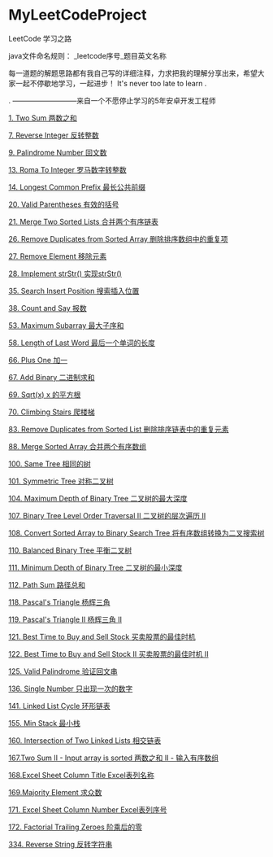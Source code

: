 # MyLeetCodeProject
LeetCode 学习之路

java文件命名规则： _leetcode序号_题目英文名称

      			
每一道题的解题思路都有我自己写的详细注释，力求把我的理解分享出来，希望大家一起不停歇地学习，一起进步！
It's never too late to learn .		

.                                    —————————来自一个不愿停止学习的5年安卓开发工程师


<a href="https://github.com/19890709xxxx/MyLeetCodeProject/blob/master/app/src/main/java/com/my/app/myleetcodeproject/_1_TwoSum.java" >1. Two Sum 两数之和 </a>

<a href="https://github.com/19890709xxxx/MyLeetCodeProject/blob/master/app/src/main/java/com/my/app/myleetcodeproject/_7_ReverseInteger.java" >7. Reverse Integer 反转整数 </a>

<a href="https://github.com/19890709xxxx/MyLeetCodeProject/blob/master/app/src/main/java/com/my/app/myleetcodeproject/_9_PalindromeNumber.java" >9. Palindrome Number 回文数 </a>

<a href="https://github.com/19890709xxxx/MyLeetCodeProject/blob/master/app/src/main/java/com/my/app/myleetcodeproject/_13_RomaToInteger.java" >13. Roma To Integer 罗马数字转整数 </a>

<a href="https://github.com/19890709xxxx/MyLeetCodeProject/blob/master/app/src/main/java/com/my/app/myleetcodeproject/_14_LongestCommonPrefix.java" >14. Longest Common Prefix 最长公共前缀 </a>

<a href="https://github.com/19890709xxxx/MyLeetCodeProject/blob/master/app/src/main/java/com/my/app/myleetcodeproject/_20_ValidParentheses.java" >20. Valid Parentheses 有效的括号</a>

<a href="https://github.com/19890709xxxx/MyLeetCodeProject/blob/master/app/src/main/java/com/my/app/myleetcodeproject/_21_MergeTwoSortedLists.java" >21. Merge Two Sorted Lists 合并两个有序链表 </a>

<a href="https://github.com/19890709xxxx/MyLeetCodeProject/blob/master/app/src/main/java/com/my/app/myleetcodeproject/_26_RemoveDuplicatesfromSortedArray.java" >26. Remove Duplicates from Sorted Array 删除排序数组中的重复项 </a>

<a href="https://github.com/19890709xxxx/MyLeetCodeProject/blob/master/app/src/main/java/com/my/app/myleetcodeproject/_27_RemoveElement.java" >27. Remove Element 移除元素 </a>

<a href="https://github.com/19890709xxxx/MyLeetCodeProject/blob/master/app/src/main/java/com/my/app/myleetcodeproject/_28_ImplementstrStr.java" >28. Implement strStr() 实现strStr() </a>

<a href="https://github.com/19890709xxxx/MyLeetCodeProject/blob/master/app/src/main/java/com/my/app/myleetcodeproject/_35_SearchInsertPosition.java" >35. Search Insert Position 搜索插入位置 </a>

<a href="https://github.com/19890709xxxx/MyLeetCodeProject/blob/master/app/src/main/java/com/my/app/myleetcodeproject/_38_CountandSay.java" >38. Count and Say 报数 </a>

<a href="https://github.com/19890709xxxx/MyLeetCodeProject/blob/master/app/src/main/java/com/my/app/myleetcodeproject/_53_MaximumSubarray.java" >53. Maximum Subarray 最大子序和 </a>

<a href="https://github.com/19890709xxxx/MyLeetCodeProject/blob/master/app/src/main/java/com/my/app/myleetcodeproject/_58_LengthOfLastWord.java" >58. Length of Last Word 最后一个单词的长度 </a>

<a href="https://github.com/19890709xxxx/MyLeetCodeProject/blob/master/app/src/main/java/com/my/app/myleetcodeproject/_66_PlusOne.java" >66. Plus One 加一 </a>

<a href="https://github.com/19890709xxxx/MyLeetCodeProject/blob/master/app/src/main/java/com/my/app/myleetcodeproject/_67_AddBinary.java" >67. Add Binary 二进制求和 </a>

<a href="https://github.com/19890709xxxx/MyLeetCodeProject/blob/master/app/src/main/java/com/my/app/myleetcodeproject/_69_Sqrt.java" >69. Sqrt(x) x 的平方根 </a>

<a href="https://github.com/19890709xxxx/MyLeetCodeProject/blob/master/app/src/main/java/com/my/app/myleetcodeproject/_70_ClimbingStairs.java" >70. Climbing Stairs 爬楼梯 </a>

<a href="https://github.com/19890709xxxx/MyLeetCodeProject/blob/master/app/src/main/java/com/my/app/myleetcodeproject/_83_RemoveDuplicatesfromSortedList.java" >83. Remove Duplicates from Sorted List 删除排序链表中的重复元素 </a>

<a href="https://github.com/19890709xxxx/MyLeetCodeProject/blob/master/app/src/main/java/com/my/app/myleetcodeproject/_88_MergeSortedArray.java" >88. Merge Sorted Array 合并两个有序数组 </a>

<a href="https://github.com/19890709xxxx/MyLeetCodeProject/blob/master/app/src/main/java/com/my/app/myleetcodeproject/_100_SameTree.java" >100. Same Tree 相同的树 </a>

<a href="https://github.com/19890709xxxx/MyLeetCodeProject/blob/master/app/src/main/java/com/my/app/myleetcodeproject/_101_SymmetricTree.java" >101. Symmetric Tree 对称二叉树 </a>

<a href="https://github.com/19890709xxxx/MyLeetCodeProject/blob/master/app/src/main/java/com/my/app/myleetcodeproject/_104_MaximumDepthofBinaryTree.java" >104. Maximum Depth of Binary Tree 二叉树的最大深度 </a>

<a href="https://github.com/19890709xxxx/MyLeetCodeProject/blob/master/app/src/main/java/com/my/app/myleetcodeproject/_107_BinaryTreeLevelOrderTraversal_II.java" >107. Binary Tree Level Order Traversal II 二叉树的层次遍历 II </a>

<a href="https://github.com/19890709xxxx/MyLeetCodeProject/blob/master/app/src/main/java/com/my/app/myleetcodeproject/_108_ConvertSortedArraytoBinarySearchTree.java" >108. Convert Sorted Array to Binary Search Tree 将有序数组转换为二叉搜索树 </a>

<a href="https://github.com/19890709xxxx/MyLeetCodeProject/blob/master/app/src/main/java/com/my/app/myleetcodeproject/_110_BalancedBinaryTree.java" >110. Balanced Binary Tree 平衡二叉树 </a>

<a href="https://github.com/19890709xxxx/MyLeetCodeProject/blob/master/app/src/main/java/com/my/app/myleetcodeproject/_111_MinimumDepthofBinaryTree.java" >111. Minimum Depth of Binary Tree 二叉树的最小深度 </a>

<a href="https://github.com/19890709xxxx/MyLeetCodeProject/blob/master/app/src/main/java/com/my/app/myleetcodeproject/_112_PathSum.java" >112. Path Sum 路径总和 </a>

<a href="https://github.com/19890709xxxx/MyLeetCodeProject/blob/master/app/src/main/java/com/my/app/myleetcodeproject/_118_Pascal_Triangle.java" >118. Pascal's Triangle 杨辉三角 </a>

<a href="https://github.com/19890709xxxx/MyLeetCodeProject/blob/master/app/src/main/java/com/my/app/myleetcodeproject/_119_PascalTriangle2.java" >119. Pascal's Triangle II 杨辉三角 II </a>

<a href="https://github.com/19890709xxxx/MyLeetCodeProject/blob/master/app/src/main/java/com/my/app/myleetcodeproject/_121_BestTimetoBuyandSellStock.java" >121. Best Time to Buy and Sell Stock 买卖股票的最佳时机 </a>

<a href="https://github.com/19890709xxxx/MyLeetCodeProject/blob/master/app/src/main/java/com/my/app/myleetcodeproject/_122_BestTimetoBuyandSellStock2.java" >122. Best Time to Buy and Sell Stock II 买卖股票的最佳时机 II </a>

<a href="https://github.com/19890709xxxx/MyLeetCodeProject/blob/master/app/src/main/java/com/my/app/myleetcodeproject/_125_Valid_Palindrome.java" >125. Valid Palindrome 验证回文串 </a>

<a href="https://github.com/19890709xxxx/MyLeetCodeProject/blob/master/app/src/main/java/com/my/app/myleetcodeproject/_136_SingleNumber.java" >136. Single Number 只出现一次的数字 </a>

<a href="https://github.com/19890709xxxx/MyLeetCodeProject/blob/master/app/src/main/java/com/my/app/myleetcodeproject/_141_LinkedListCycle.java" >141. Linked List Cycle 环形链表 </a>

<a href="https://github.com/19890709xxxx/MyLeetCodeProject/blob/master/app/src/main/java/com/my/app/myleetcodeproject/_155_MinStack.java" >155. Min Stack 最小栈 </a>

<a href="https://github.com/19890709xxxx/MyLeetCodeProject/blob/master/app/src/main/java/com/my/app/myleetcodeproject/_160_IntersectionofTwoLinkedLists.java" >160. Intersection of Two Linked Lists 相交链表 </a>

<a href="https://github.com/19890709xxxx/MyLeetCodeProject/blob/master/app/src/main/java/com/my/app/myleetcodeproject/_167_TwoSum2.java" >167.Two Sum II - Input array is sorted 两数之和 II - 输入有序数组 </a>

<a href="https://github.com/19890709xxxx/MyLeetCodeProject/blob/master/app/src/main/java/com/my/app/myleetcodeproject/_168_ExcelSheetColumnTitle.java" >168.Excel Sheet Column Title Excel表列名称 </a>

<a href="https://github.com/19890709xxxx/MyLeetCodeProject/blob/master/app/src/main/java/com/my/app/myleetcodeproject/_169_MajorityElement.java" >169.Majority Element 求众数 </a>

<a href="https://github.com/19890709xxxx/MyLeetCodeProject/blob/master/app/src/main/java/com/my/app/myleetcodeproject/_171_ExcelSheetColumnNumber.java" >171. Excel Sheet Column Number Excel表列序号</a>

<a href="https://github.com/19890709xxxx/MyLeetCodeProject/blob/master/app/src/main/java/com/my/app/myleetcodeproject/_172_Factorial_Trailing_Zeroes.java" >172. Factorial Trailing Zeroes 阶乘后的零</a>

<a href="https://github.com/19890709xxxx/MyLeetCodeProject/blob/master/app/src/main/java/com/my/app/myleetcodeproject/_344_ReverseString.java" >334. Reverse String 反转字符串 </a>
